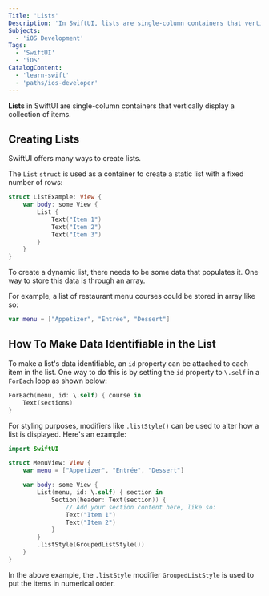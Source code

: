 ```yaml
---
Title: 'Lists'
Description: 'In SwiftUI, lists are single-column containers that vertically display a collection of items.'
Subjects:  
  - 'iOS Development'
Tags:
  - 'SwiftUI'
  - 'iOS'
CatalogContent: 
  - 'learn-swift'
  - 'paths/ios-developer'
---
```


**Lists** in SwiftUI are single-column containers that vertically display a collection of items. 

## Creating Lists

SwiftUI offers many ways to create lists.

The `List` `struct` is used as a container to create a static list with a fixed number of rows:

```swift
struct ListExample: View {
    var body: some View {
        List {
            Text("Item 1")
            Text("Item 2")
            Text("Item 3")
        }
    }
}
```

To create a dynamic list, there needs to be some data that populates it. One way to store this data is through an array.

For example, a list of restaurant menu courses could be stored in array like so:

```swift
var menu = ["Appetizer", "Entrée", "Dessert"]
```

## How To Make Data Identifiable in the List

To make a list's data identifiable, an `id` property can be attached to each item in the list. One way to do this is by setting the `id` property to `\.self` in a `ForEach` loop as shown below:

```swift
ForEach(menu, id: \.self) { course in
    Text(sections)
}
```

For styling purposes, modifiers like `.listStyle()` can be used to alter how a list is displayed. Here's an example:
```swift
import SwiftUI

struct MenuView: View {
    var menu = ["Appetizer", "Entrée", "Dessert"]

    var body: some View {
        List(menu, id: \.self) { section in
            Section(header: Text(section)) {
                // Add your section content here, like so:
                Text("Item 1")
                Text("Item 2")
            }
        }
        .listStyle(GroupedListStyle())
    }
}
```
In the above example, the `.listStyle` modifier `GroupedListStyle` is used to put the items in numerical order. 
